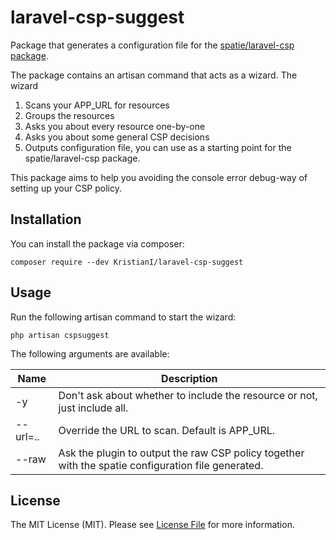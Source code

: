 # laravel-csp-suggest
Package that generates a configuration file for the [spatie/laravel-csp package](https://github.com/spatie/laravel-csp).

The package contains an artisan command that acts as a wizard. The wizard
1. Scans your APP_URL for resources
2. Groups the resources
3. Asks you about every resource one-by-one
4. Asks you about some general CSP decisions
5. Outputs configuration file, you can use as a starting point for the spatie/laravel-csp package.

This package aims to help you avoiding the console error debug-way of setting up your CSP policy.

## Installation
You can install the package via composer:

``composer require --dev KristianI/laravel-csp-suggest``

## Usage
Run the following artisan command to start the wizard:

``php artisan cspsuggest``

The following arguments are available:

| Name | Description |
| --- | --- |
| -y | Don't ask about whether to include the resource or not, just include all. |
| --url=.. | Override the URL to scan. Default is APP_URL. |
| --raw | Ask the plugin to output the raw CSP policy together with the spatie configuration file generated. |

## License
The MIT License (MIT). Please see [License File](LICENSE.md) for more information.
